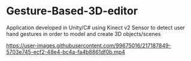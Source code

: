 # Gesture-Based-3D-editor
Application developed in Unity/C# using Kinect v2 Sensor to detect user hand gestures in order to model and create 3D objects/scenes


https://user-images.githubusercontent.com/99675016/217187849-5703e745-ecf2-48e4-bc4a-fa4b8861df0b.mp4

